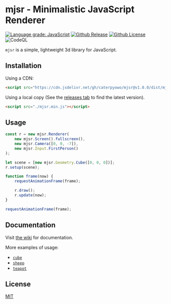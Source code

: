 # mjsr - Minimalistic JavaScript Renderer

[![Language grade: JavaScript][lgtm]](https://lgtm.com/projects/g/CaterpyOwO/mjsr/context:javascript)
[![Github Release][release]](https://github.com/CaterpyOwO/mjsr/releases/latest)
[![Github License][license]](https://github.com/CaterpyOwO/mjsr/blob/master/LICENSE)
![CodeQL](https://github.com/CaterpyOwO/mjsr/workflows/CodeQL/badge.svg)

[lgtm]: https://img.shields.io/lgtm/grade/javascript/g/CaterpyOwO/mjsr.svg?logo=lgtm&logoWidth=18
[license]: https://img.shields.io/github/license/CaterpyOwO/mjsr
[release]: https://img.shields.io/github/v/release/CaterpyOwO/mjsr

`mjsr` is a simple, lightweight 3d library for JavaScript.

## Installation

Using a CDN:

```html
<script src="https://cdn.jsdelivr.net/gh/caterpyowo/mjsr@v1.0.0/dist/mjsr.min.js"></script>
```

Using a local copy (See the [releases tab](https://github.com/CaterpyOwO/mjsr/releases/latest) to find the latest version).

```html
<script src="./mjsr.min.js"></script>
```

## Usage

```js
const r = new mjsr.Renderer(
	new mjsr.Screen().fullscreen(),
	new mjsr.Camera([0, 0, -7]),
	new mjsr.Input.FirstPerson()
);

let scene = [new mjsr.Geometry.Cube([0, 0, 0])];
r.setup(scene);

function frame(now) {
	requestAnimationFrame(frame);

	r.draw();
	r.update(now);
}

requestAnimationFrame(frame);
```

## Documentation

Visit [the wiki](https://github.com/CaterpyOwO/mjsr/wiki) for documentation.

More examples of usage:

-   [`cube`](https://caterpyowo.github.io/mjsr/examples/cube)
-   [`sheep`](https://caterpyowo.github.io/mjsr/examples/sheep)
-   [`teapot`](https://caterpyowo.github.io/mjsr/examples/teapot)

## License

[MIT](https://choosealicense.com/licenses/mit/)

